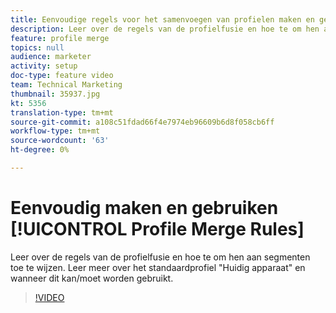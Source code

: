 ```yaml
---
title: Eenvoudige regels voor het samenvoegen van profielen maken en gebruiken
description: Leer over de regels van de profielfusie en hoe te om hen aan segmenten toe te wijzen. Leer meer over het standaardprofiel "Huidig apparaat" en wanneer dit kan/moet worden gebruikt.
feature: profile merge
topics: null
audience: marketer
activity: setup
doc-type: feature video
team: Technical Marketing
thumbnail: 35937.jpg
kt: 5356
translation-type: tm+mt
source-git-commit: a108c51fdad66f4e7974eb96609b6d8f058cb6ff
workflow-type: tm+mt
source-wordcount: '63'
ht-degree: 0%

---
```



# Eenvoudig maken en gebruiken [!UICONTROL Profile Merge Rules]

Leer over de regels van de profielfusie en hoe te om hen aan segmenten toe te wijzen. Leer meer over het standaardprofiel &quot;Huidig apparaat&quot; en wanneer dit kan/moet worden gebruikt.

>[!VIDEO](https://video.tv.adobe.com/v/35937/?quality=12&learn=on)
